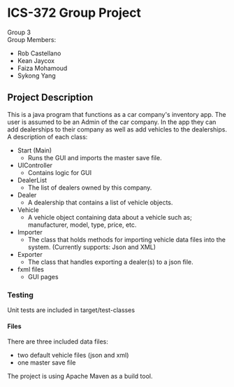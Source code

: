 # ICS-372 Group Project 
Group 3 <br/>
Group Members:
- Rob Castellano
- Kean Jaycox
- Faiza Mohamoud
- Sykong Yang

## Project Description
This is a java program that functions as a car company's inventory app. The user is assumed to be an Admin of the car company. In the app they can add dealerships
to their company as well as add vehicles to the dealerships. A description of each class:

- Start (Main)
  - Runs the GUI and imports the master save file.
- UIController
  - Contains logic for GUI
- DealerList
  - The list of dealers owned by this company.
- Dealer
  - A dealership that contains a list of vehicle objects.
- Vehicle
  - A vehicle object containing data about a vehicle such as; manufacturer, model, type, price, etc.
- Importer
  - The class that holds methods for importing vehicle data files into the system. (Currently supports: Json and XML)
- Exporter
  - The class that handles exporting a dealer(s) to a json file.
- fxml files
  - GUI pages

### Testing
Unit tests are included in target/test-classes

#### Files
There are three included data files: 
  - two default vehicle files (json and xml)
  - one master save file 


The project is using Apache Maven as a build tool.
